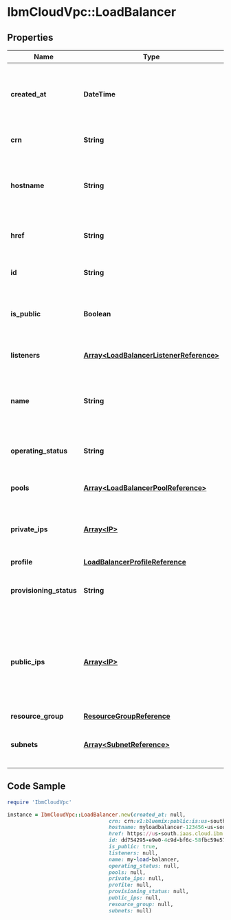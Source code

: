 # IbmCloudVpc::LoadBalancer

## Properties

Name | Type | Description | Notes
------------ | ------------- | ------------- | -------------
**created_at** | **DateTime** | The date and time that this load balancer was created | 
**crn** | **String** | The load balancer&#39;s CRN | 
**hostname** | **String** | Fully qualified domain name assigned to this load balancer | 
**href** | **String** | The load balancer&#39;s canonical URL. | 
**id** | **String** | The unique identifier for this load balancer | 
**is_public** | **Boolean** | The type of this load balancer, public or private | 
**listeners** | [**Array&lt;LoadBalancerListenerReference&gt;**](LoadBalancerListenerReference.md) | The listeners of this load balancer | 
**name** | **String** | The unique user-defined name for this load balancer | 
**operating_status** | **String** | The operating status of this load balancer | 
**pools** | [**Array&lt;LoadBalancerPoolReference&gt;**](LoadBalancerPoolReference.md) | The pools of this load balancer | 
**private_ips** | [**Array&lt;IP&gt;**](IP.md) | The private IP addresses assigned to this load balancer. | 
**profile** | [**LoadBalancerProfileReference**](LoadBalancerProfileReference.md) |  | 
**provisioning_status** | **String** | The provisioning status of this load balancer | 
**public_ips** | [**Array&lt;IP&gt;**](IP.md) | The public IP addresses assigned to this load balancer. These are applicable only for public load balancers. | 
**resource_group** | [**ResourceGroupReference**](ResourceGroupReference.md) |  | 
**subnets** | [**Array&lt;SubnetReference&gt;**](SubnetReference.md) | The subnets this load balancer is part of | 

## Code Sample

```ruby
require 'IbmCloudVpc'

instance = IbmCloudVpc::LoadBalancer.new(created_at: null,
                                 crn: crn:v1:bluemix:public:is:us-south:a/123456::load-balancer:dd754295-e9e0-4c9d-bf6c-58fbc59e5727,
                                 hostname: myloadbalancer-123456-us-south-1.lb.bluemix.net,
                                 href: https://us-south.iaas.cloud.ibm.com/v1/load_balancers/dd754295-e9e0-4c9d-bf6c-58fbc59e5727,
                                 id: dd754295-e9e0-4c9d-bf6c-58fbc59e5727,
                                 is_public: true,
                                 listeners: null,
                                 name: my-load-balancer,
                                 operating_status: null,
                                 pools: null,
                                 private_ips: null,
                                 profile: null,
                                 provisioning_status: null,
                                 public_ips: null,
                                 resource_group: null,
                                 subnets: null)
```



